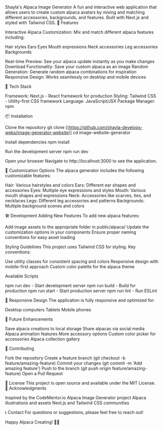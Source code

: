 Shayla's Alpaca Image Generator
A fun and interactive web application that allows users to create custom alpaca avatars by mixing and matching different accessories, backgrounds, and features. Built with Next.js and styled with Tailwind CSS.
🦙 Features

Interactive Alpaca Customization: Mix and match different alpaca features including:

Hair styles
Ears
Eyes
Mouth expressions
Neck accessories
Leg accessories
Backgrounds

Real-time Preview: See your alpaca update instantly as you make changes
Download Functionality: Save your custom alpaca as an image
Random Generation: Generate random alpaca combinations for inspiration
Responsive Design: Works seamlessly on desktop and mobile devices

🚀 Tech Stack

Framework: Next.js - React framework for production
Styling: Tailwind CSS - Utility-first CSS framework
Language: JavaScript/JSX
Package Manager: npm

📦 Installation

Clone the repository
git clone [(https://github.com/shayla-develops-webs/image-generator-website)]
cd image-website-generator

Install dependencies
npm install

Run the development server
npm run dev

Open your browser
Navigate to http://localhost:3000 to see the application.

🎨 Customization Options
The alpaca generator includes the following customizable features:

Hair: Various hairstyles and colors
Ears: Different ear shapes and accessories
Eyes: Multiple eye expressions and styles
Mouth: Various mouth shapes and expressions
Neck: Accessories like scarves, ties, and necklaces
Legs: Different leg accessories and patterns
Backgrounds: Multiple background scenes and colors

🛠️ Development
Adding New Features
To add new alpaca features:

Add image assets to the appropriate folder in public/alpaca/
Update the customization options in your components
Ensure proper naming conventions for easy asset loading

Styling Guidelines
This project uses Tailwind CSS for styling. Key conventions:

Use utility classes for consistent spacing and colors
Responsive design with mobile-first approach
Custom color palette for the alpaca theme

Available Scripts

npm run dev - Start development server
npm run build - Build for production
npm run start - Start production server
npm run lint - Run ESLint

📱 Responsive Design
The application is fully responsive and optimized for:

Desktop computers
Tablets
Mobile phones

🎯 Future Enhancements

Save alpaca creations to local storage
Share alpacas via social media
Alpaca animation features
More accessory options
Custom color picker for accessories
Alpaca collection gallery

🤝 Contributing

Fork the repository
Create a feature branch (git checkout -b feature/amazing-feature)
Commit your changes (git commit -m 'Add amazing feature')
Push to the branch (git push origin feature/amazing-feature)
Open a Pull Request

📄 License
This project is open source and available under the MIT License.
🙏 Acknowledgments

Inspired by the CodeMentor.io Alpaca Image Generator project
Alpaca illustrations and assets
Next.js and Tailwind CSS communities

📞 Contact
For questions or suggestions, please feel free to reach out!

Happy Alpaca Creating! 🦙✨
